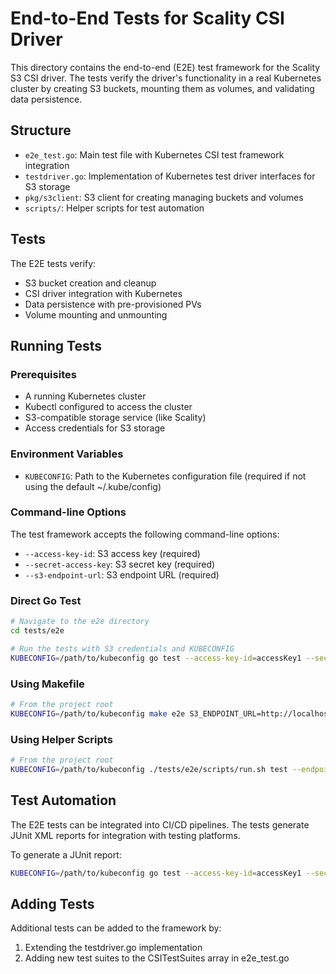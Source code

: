# End-to-End Tests for Scality CSI Driver

This directory contains the end-to-end (E2E) test framework for the Scality S3 CSI driver. The tests verify the driver's functionality in a real Kubernetes cluster by creating S3 buckets, mounting them as volumes, and validating data persistence.

## Structure

- `e2e_test.go`: Main test file with Kubernetes CSI test framework integration
- `testdriver.go`: Implementation of Kubernetes test driver interfaces for S3 storage
- `pkg/s3client`: S3 client for creating managing buckets and volumes 
- `scripts/`: Helper scripts for test automation

## Tests

The E2E tests verify:
- S3 bucket creation and cleanup
- CSI driver integration with Kubernetes
- Data persistence with pre-provisioned PVs
- Volume mounting and unmounting

## Running Tests

### Prerequisites

- A running Kubernetes cluster
- Kubectl configured to access the cluster
- S3-compatible storage service (like Scality)
- Access credentials for S3 storage

### Environment Variables

- `KUBECONFIG`: Path to the Kubernetes configuration file (required if not using the default ~/.kube/config)

### Command-line Options

The test framework accepts the following command-line options:

- `--access-key-id`: S3 access key (required)
- `--secret-access-key`: S3 secret key (required)
- `--s3-endpoint-url`: S3 endpoint URL (required)

### Direct Go Test

```bash
# Navigate to the e2e directory
cd tests/e2e

# Run the tests with S3 credentials and KUBECONFIG
KUBECONFIG=/path/to/kubeconfig go test --access-key-id=accessKey1 --secret-access-key=verySecretKey1 --s3-endpoint-url=http://localhost:8000 -v -ginkgo.v ./...
```

### Using Makefile

```bash
# From the project root
KUBECONFIG=/path/to/kubeconfig make e2e S3_ENDPOINT_URL=http://localhost:8000 ACCESS_KEY_ID=accessKey1 SECRET_ACCESS_KEY=verySecretKey1
```

### Using Helper Scripts

```bash
# From the project root
KUBECONFIG=/path/to/kubeconfig ./tests/e2e/scripts/run.sh test --endpoint-url http://localhost:8000 --access-key-id accessKey1 --secret-access-key verySecretKey1
```

## Test Automation

The E2E tests can be integrated into CI/CD pipelines. The tests generate JUnit XML reports for integration with testing platforms.

To generate a JUnit report:

```bash
KUBECONFIG=/path/to/kubeconfig go test --access-key-id=accessKey1 --secret-access-key=verySecretKey1 --s3-endpoint-url=http://localhost:8000 -v -ginkgo.v ./... -ginkgo.junit-report=report.xml
```

## Adding Tests

Additional tests can be added to the framework by:

1. Extending the testdriver.go implementation
2. Adding new test suites to the CSITestSuites array in e2e_test.go 
